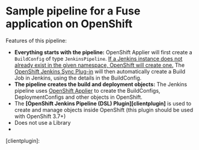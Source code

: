 # Sample pipeline for a Fuse application on OpenShift

Features of this pipeline:

- **Everything starts with the pipeline:** OpenShift Applier will first create a `BuildConfig` of type `JenkinsPipeline`. [If a Jenkins instance does not already exist in the given namespace, OpenShift will create one.][1] The [OpenShift Jenkins Sync Plug-in][syncplugin] will then automatically create a Build Job in Jenkins, using the details in the BuildConfig.
- **The pipeline creates the build and deployment objects:** The Jenkins pipeline uses [OpenShift Applier][applier] to create the BuildConfigs, DeploymentConfigs and other objects in OpenShift.
- The **[OpenShift Jenkins Pipeline (DSL) Plugin][clientplugin]** is used to create and manage objects inside OpenShift (this plugin should be used with OpenShift 3.7+)
- Does not use a Library
- 

[applier]: https://github.com/redhat-cop/openshift-applier
[1]: https://docs.openshift.com/container-platform/3.9/architecture/core_concepts/builds_and_image_streams.html#pipeline-build
[syncplugin]: https://github.com/openshift/jenkins-sync-plugin
[clientplugin]: 